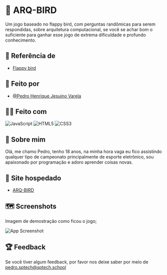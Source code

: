 
# :hatched_chick: ARQ-BIRD 

Um jogo baseado no flappy bird, com perguntas randômicas para serem respondidas, sobre arquitetura computacional, se você se achar bom o suficiente para ganhar esse jogo de extrema dificuldade e profundo conhecimento.


## :eyes: Referência de 

 - [Flappy bird](https://flappybird.io/)
 


## :boy: Feito por 

- [@Pedro Henrique Jesuino Varela](https://github.com/Pedro-Jsn)


## :technologist: Feito com 
![JavaScript](https://img.shields.io/badge/javascript-%23323330.svg?style=for-the-badge&logo=javascript&logoColor=%23F7DF1E)
![HTML5](https://img.shields.io/badge/html5-%23E34F26.svg?style=for-the-badge&logo=html5&logoColor=white)
![CSS3](https://img.shields.io/badge/css3-%231572B6.svg?style=for-the-badge&logo=css3&logoColor=white)


## 🚀 Sobre mim

Olá, me chamo Pedro, tenho 18 anos, na minha hora vaga eu fico assistindo qualquer tipo de campeonato principalmente de esporte eletrônico, sou apaixonado por programação e adoro aprender coisas novas.

## 🔗 Site hospedado

- [ARQ-BIRD](https://pedro-jsn.github.io/ARQ-BIRD/)

## :world_map: Screenshots

Imagem de demostração como ficou o jogo;

![App Screenshot](https://i.imgur.com/Xpk2441.png)


## :trophy: Feedback

Se você tiver algum feedback, por favor nos deixe saber por meio de pedro.sptech@sptech.school

